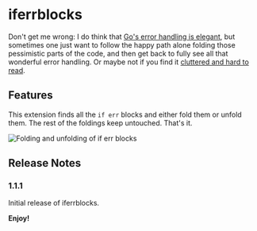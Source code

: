 # iferrblocks

Don't get me wrong: I do think that [Go's error handling is elegant](https://davidnix.io/post/error-handling-in-go/), but sometimes one just want to follow the happy path alone folding those pessimistic parts of the code, and then get back to fully see all that wonderful error handling. Or maybe not if you find it [cluttered and hard to read](https://www.reddit.com/r/golang/comments/6v07ij/copypasting_if_err_nil_return_err_everywhere/).

## Features

This extension finds all the `if err` blocks and either fold them or unfold them. The rest of the foldings keep untouched. That's it.

![Folding and unfolding of if err blocks](images/2017-09-09-17-10-33.gif)

## Release Notes

### 1.1.1

Initial release of iferrblocks.

**Enjoy!**
